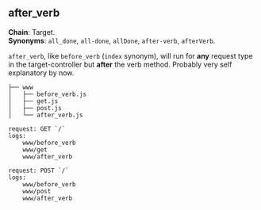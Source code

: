 after_verb
----------
**Chain**: Target.  
**Synonyms**: `all_done`, `all-done`, `allDone`, `after-verb`, `afterVerb`.

`after_verb`, like `before_verb` (`index` synonym), will run for **any** request type in the target-controller but **after** the verb method. Probably very self explanatory by now.
```
├── www
│   ├── before_verb.js
│   ├── get.js
│   ├── post.js
│   └── after_verb.js
```
```
request: GET `/`
logs:
	www/before_verb
	www/get
	www/after_verb

request: POST `/`
logs:
	www/before_verb
	www/post
	www/after_verb
```